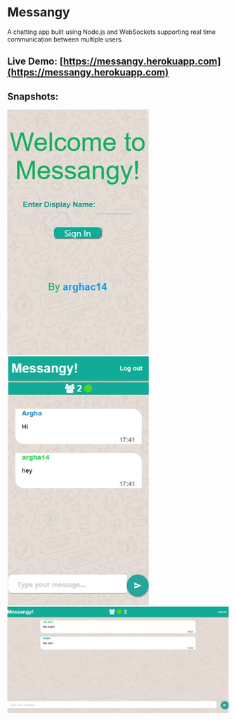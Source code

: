 # Messangy
A chatting app built using Node.js and WebSockets supporting real time communication between multiple users.

## Live Demo: [https://messangy.herokuapp.com](https://messangy.herokuapp.com)

## Snapshots:

![](https://github.com/arghac14/Messangy/blob/master/Snapshots/Capture0.JPG)
![](https://github.com/arghac14/Messangy/blob/master/Snapshots/Capture3.JPG)
![](https://github.com/arghac14/Messangy/blob/master/Snapshots/Capture2.JPG)
